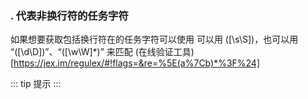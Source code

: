 ### . 代表非换行符的任务字符
如果想要获取包括换行符在的任务字符可以使用
可以用 ([\s\S])，也可以用 “([\d\D])”、“([\w\W]*)” 来匹配
(在线验证工具)[https://jex.im/regulex/#!flags=&re=%5E(a%7Cb)*%3F%24]

::: tip
提示
:::

